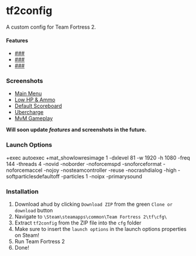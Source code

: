# tf2config

A custom config for Team Fortress 2.

#### Features

* [###]()
* [###]()
* [###]()

### Screenshots

* [Main Menu]()
* [Low HP & Ammo]()
* [Default Scoreboard]()
* [Ubercharge]()
* [MvM Gameplay]()

**Will soon update _features_ and screenshots in the future.**

### Launch Options
+exec autoexec +mat_showlowresimage 1 -dxlevel 81 -w 1920 -h 1080 -freq 144 -threads 4 -novid -noborder -noforcemspd -snoforceformat -noforcemaccel -nojoy -nosteamcontroller -reuse -nocrashdialog -high -softparticlesdefaultoff -particles 1 -noipx -primarysound

### Installation
1. Download ahud by clicking `Download ZIP` from the green `Clone or download` button
2. Navigate to `\Steam\steamapps\common\Team Fortress 2\tf\cfg\`
3. Extract `tf2config` from the ZIP file into the `cfg` folder
4. Make sure to insert the `launch options` in the launch options properties on Steam!
5. Run Team Fortress 2
6. Done!

